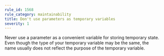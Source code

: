 ```yaml
---
rule_id: 1568
rule_category: maintainability
title: Don't use parameters as temporary variables
severity: 1
---
```

Never use a parameter as a convenient variable for storing temporary state. Even though the type of your temporary variable may be the same, the name usually does not reflect the purpose of the temporary variable.
